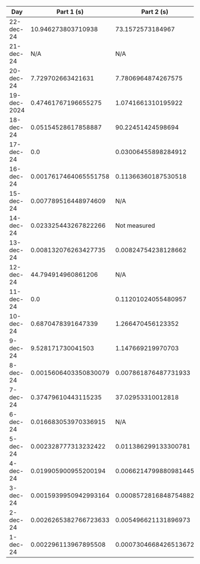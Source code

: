 | Day | Part 1 (s) | Part 2 (s) |
|------------|-----|-------------|
| 22-dec-24 | 10.946273803710938 | 73.1572573184967 |
| 21-dec-24 | N/A | N/A |
| 20-dec-24 | 7.729702663421631 | 7.7806964874267575 |
| 19-dec-2024 | 0.47461767196655275 | 1.0741661310195922 |
| 18-dec-24 | 0.05154528617858887 | 90.22451424598694 |
| 17-dec-24 | 0.0 | 0.03006455898284912 |
| 16-dec-24 | 0.0017617464065551758 | 0.11366360187530518 |
| 15-dec-24 | 0.007789516448974609 | N/A |
| 14-dec-24 | 0.023325443267822266 | Not measured |
| 13-dec-24 | 0.008132076263427735 | 0.00824754238128662 |
| 12-dec-24 | 44.794914960861206 | N/A |
| 11-dec-24 | 0.0 | 0.11201024055480957 |
| 10-dec-24 | 0.6870478391647339 | 1.266470456123352 |
| 9-dec-24 | 9.528171730041503 | 1.147669219970703 |
| 8-dec-24 | 0.0015606403350830079 | 0.007861876487731933 |
| 7-dec-24 | 0.37479610443115235 | 37.02953310012818 |
| 6-dec-24 | 0.016683053970336915 | N/A |
| 5-dec-24 | 0.002328777313232422 | 0.011386299133300781 |
| 4-dec-24 | 0.019905900955200194 | 0.0066214799880981445 |
| 3-dec-24 | 0.0015939950942993164 | 0.0008572816848754882 |
| 2-dec-24 | 0.0026265382766723633 | 0.005496621131896973 |
| 1-dec-24 | 0.002296113967895508 | 0.0007304668426513672 |
